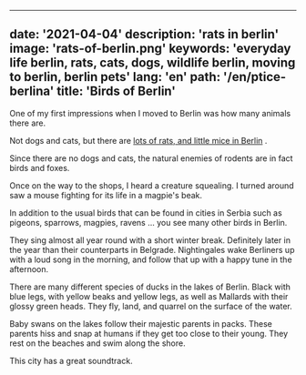---
date: '2021-04-04'
description: 'rats in berlin'
image: 'rats-of-berlin.png'
keywords: 'everyday life berlin, rats, cats, dogs, wildlife berlin, moving to berlin, berlin pets'
lang: 'en'
path: '/en/ptice-berlina'
title: 'Birds of Berlin'
------
One of my first impressions when I moved to Berlin was how many animals there are.

Not dogs and cats, but there are <a href="https://www.balkanbread.com/pacovi-berlina" target="_blank" rel="noopener noreferer">lots of rats, and little mice in Berlin</a> .

Since there are no dogs and cats, the natural enemies of rodents are in fact birds and foxes.

Once on the way to the shops, I heard a creature squealing. I turned around saw a mouse fighting for its life in a magpie's beak.

In addition to the usual birds that can be found in cities in Serbia such as pigeons, sparrows, magpies, ravens ... you see many other birds in Berlin.

They sing almost all year round with a short winter break. Definitely later in the year than their counterparts in Belgrade. Nightingales wake Berliners up with a loud song in the morning, and follow that up with a happy tune in the afternoon.

There are many different species of ducks in the lakes of Berlin. Black with blue legs, with yellow beaks and yellow legs, as well as Mallards with their glossy green heads. They fly, land, and quarrel on the surface of the water.

Baby swans on the lakes follow their majestic parents in packs. These parents hiss and snap at humans if they get too close to their young. They rest on the beaches and swim along the shore.

This city has a great soundtrack.
